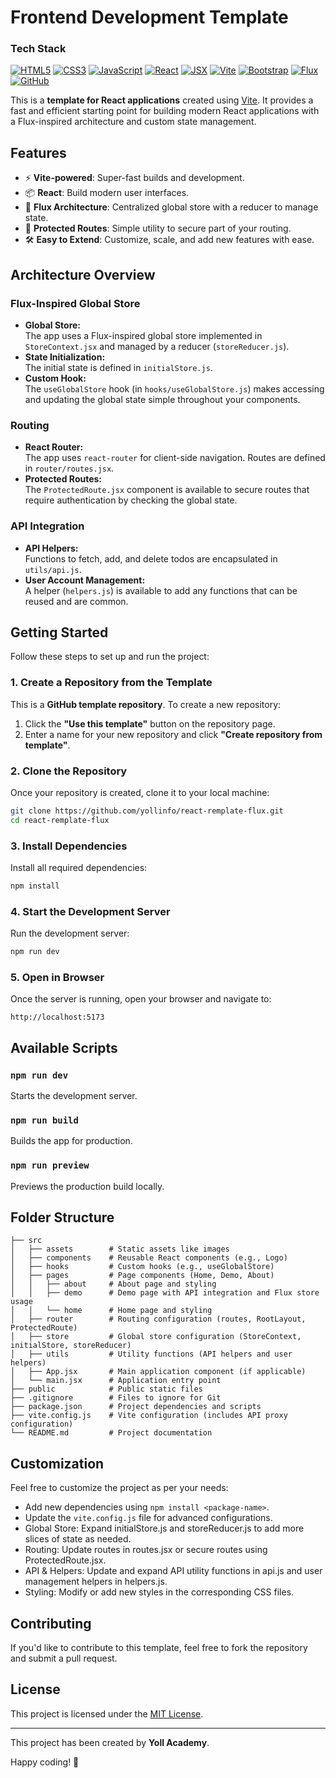 # Frontend Development Template
### Tech Stack
[![HTML5](https://img.shields.io/badge/HTML5-E34F26?style=for-the-badge&logo=html5&logoColor=white)](https://developer.mozilla.org/en-US/docs/Web/HTML)
[![CSS3](https://img.shields.io/badge/CSS3-1572B6?style=for-the-badge&logo=css3&logoColor=white)](https://developer.mozilla.org/en-US/docs/Web/CSS)
[![JavaScript](https://img.shields.io/badge/JavaScript-F7DF1E?style=for-the-badge&logo=javascript&logoColor=black)](https://developer.mozilla.org/en-US/docs/Web/JavaScript)
[![React](https://img.shields.io/badge/React-61DAFB?style=for-the-badge&logo=react&logoColor=black)](https://reactjs.org/)
[![JSX](https://img.shields.io/badge/JSX-61DAFB?style=for-the-badge&logo=react&logoColor=black)](https://reactjs.org/docs/introducing-jsx.html)
[![Vite](https://img.shields.io/badge/Vite-646CFF?style=for-the-badge&logo=vite&logoColor=white)](https://vitejs.dev/)
[![Bootstrap](https://img.shields.io/badge/Bootstrap-7952B3?style=for-the-badge&logo=bootstrap&logoColor=white)](https://getbootstrap.com/)
[![Flux](https://img.shields.io/badge/Flux-009CDC?style=for-the-badge)](https://facebook.github.io/flux/)
[![GitHub](https://img.shields.io/badge/GitHub-181717?style=for-the-badge&logo=github&logoColor=white)](https://github.com/)

This is a **template for React applications** created using [Vite](https://vitejs.dev/). It provides a fast and efficient starting point for building modern React applications with a Flux-inspired architecture and custom state management.

## Features
- ⚡ **Vite-powered**: Super-fast builds and development.
- 📦 **React**: Build modern user interfaces.
- 🔄 **Flux Architecture**: Centralized global store with a reducer to manage state.
- 🔐 **Protected Routes**: Simple utility to secure part of your routing.
- 🛠️ **Easy to Extend**: Customize, scale, and add new features with ease.

## Architecture Overview

### Flux-Inspired Global Store
- **Global Store:**  
  The app uses a Flux-inspired global store implemented in `StoreContext.jsx` and managed by a reducer (`storeReducer.js`).  
- **State Initialization:**  
  The initial state is defined in `initialStore.js`.
- **Custom Hook:**  
  The `useGlobalStore` hook (in `hooks/useGlobalStore.js`) makes accessing and updating the global state simple throughout your components.

### Routing
- **React Router:**  
  The app uses `react-router` for client-side navigation. Routes are defined in `router/routes.jsx`.
- **Protected Routes:**  
  The `ProtectedRoute.jsx` component is available to secure routes that require authentication by checking the global state.

### API Integration
- **API Helpers:**  
  Functions to fetch, add, and delete todos are encapsulated in `utils/api.js`.
- **User Account Management:**  
  A helper (`helpers.js`) is available to add any functions that can be reused and are common.

## Getting Started

Follow these steps to set up and run the project:

### 1. Create a Repository from the Template
This is a **GitHub template repository**. To create a new repository:
1. Click the **"Use this template"** button on the repository page.
2. Enter a name for your new repository and click **"Create repository from template"**.


### 2. Clone the Repository
Once your repository is created, clone it to your local machine:
```bash
git clone https://github.com/yollinfo/react-remplate-flux.git
cd react-remplate-flux
```

### 3. Install Dependencies
Install all required dependencies:
```bash
npm install
```

### 4. Start the Development Server
Run the development server:
```bash
npm run dev
```

### 5. Open in Browser
Once the server is running, open your browser and navigate to:
```
http://localhost:5173
```

## Available Scripts

### `npm run dev`
Starts the development server.

### `npm run build`
Builds the app for production.

### `npm run preview`
Previews the production build locally.

## Folder Structure
```
├── src
│   ├── assets        # Static assets like images
│   ├── components    # Reusable React components (e.g., Logo)
│   ├── hooks         # Custom hooks (e.g., useGlobalStore)
│   ├── pages         # Page components (Home, Demo, About)
│   │   ├── about     # About page and styling
│   │   ├── demo      # Demo page with API integration and Flux store usage
│   │   └── home      # Home page and styling
│   ├── router        # Routing configuration (routes, RootLayout, ProtectedRoute)
│   ├── store         # Global store configuration (StoreContext, initialStore, storeReducer)
│   ├── utils         # Utility functions (API helpers and user helpers)
│   ├── App.jsx       # Main application component (if applicable)
│   └── main.jsx      # Application entry point
├── public            # Public static files
├── .gitignore        # Files to ignore for Git
├── package.json      # Project dependencies and scripts
├── vite.config.js    # Vite configuration (includes API proxy configuration)
└── README.md         # Project documentation
```

## Customization
Feel free to customize the project as per your needs:
- Add new dependencies using `npm install <package-name>`.
- Update the `vite.config.js` file for advanced configurations.
- Global Store: Expand initialStore.js and storeReducer.js to add more slices of state as needed.
- Routing: Update routes in routes.jsx or secure routes using ProtectedRoute.jsx.
- API & Helpers: Update and expand API utility functions in api.js and user management helpers in helpers.js.
- Styling: Modify or add new styles in the corresponding CSS files.

## Contributing
If you'd like to contribute to this template, feel free to fork the repository and submit a pull request.

## License
This project is licensed under the [MIT License](LICENSE).

---

This project has been created by **Yoll Academy**.

Happy coding! 🎉
